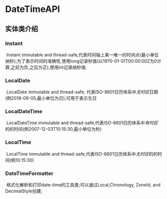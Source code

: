 # DateTimeAPI

## 实体类介绍

### Instant

​	Instant immutable and thread-safe,代表时间轴上某一唯一的时间点(最小单位纳秒);为了表示时间的准确性,使用long记录秒值(以1970-01-01T00:00:00Z为0计算,之前为负,之后为正),使用int记录纳秒值;

### LocalDate

​	LocalDate immutable and thread-safe, 代表ISO-8601日历体系中*无时区*日期(例2018-09-05,最小单位为日);可用于表示生日

### LocalDateTime

​	LocalDateTime immutable and thread-safe,代表ISO-8601日历体系中*有时区*的的时间(例2007-12-03T10:15:30,最小单位为秒)

### LocalTime

​	LocalTime immutable and thread-safe,代表ISO-8601日历体系中*无时区*的的时间(例10:15:30)

### DateTimeFormatter

​	格式化解析和打印date-time的工具类;可以通过Local,Chronology, ZoneId, and DecimalStyle创建;